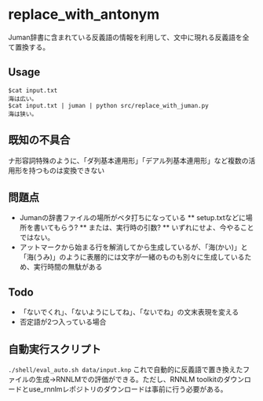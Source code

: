 # replace_with_antonym
Juman辞書に含まれている反義語の情報を利用して、文中に現れる反義語を全て置換する。

## Usage
    $cat input.txt
    海は広い。
    $cat input.txt | juman | python src/replace_with_juman.py
    海は狭い。

## 既知の不具合
ナ形容詞特殊のように、「ダ列基本連用形」「デアル列基本連用形」など複数の活用形を持つものは変換できない

## 問題点
* Jumanの辞書ファイルの場所がベタ打ちになっている
** setup.txtなどに場所を書いてもらう?
** または、実行時の引数?
** いずれにせよ、今やることではない。
* アットマークから始まる行を解消してから生成しているが、「海(かい)」と「海(うみ)」のように表層的には文字が一緒のものも別々に生成しているため、実行時間の無駄がある

## Todo
* 「ないでくれ」、「ないようにしてね」、「ないでね」の文末表現を変える
* 否定語が2つ入っている場合

## 自動実行スクリプト
`./shell/eval_auto.sh data/input.knp`
これで自動的に反義語で置き換えたファイルの生成→RNNLMでの評価ができる。ただし、RNNLM toolkitのダウンロードとuse_rnnlmレポジトリのダウンロードは事前に行う必要がある。
